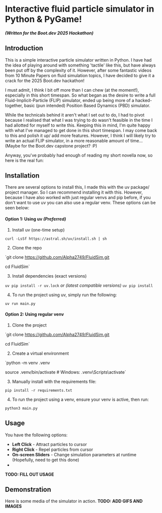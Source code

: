 # Interactive fluid particle simulator in Python & PyGame!
##### (Written for the Boot.dev 2025 Hackathon)


## Introduction
This is a simple interactive particle simulator written in Python.
I have had the idea of playing around with something 'tactile' like this, but have always been put off by the complexity of it.
However, after some fantastic videos from 10 Minute Papers on fluid simulation topics, I have decided to give it a crack for the 2025 Boot.dev hackathon!

I must admit, I think I bit off more than I can chew (at the moment!), especially in this short timespan. 
So what began as the desire to write a full Fluid-Implicit-Particle (FLIP) simulator, ended up being more of a hacked-together, basic (pun intended) Position Based Dynamics (PBD) simulator.

While the technicals behind it aren't what I set out to do, I had to pivot because I realised that what I was trying to do wasn't feasible in the time I had allotted for myself to write this.
Keeping this in mind, I'm quite happy with what I've managed to get done in this short timespan. I may come back to this and polish it up/ add more features. However, I think I will likely try to write an actual FLIP simulator, in a more reasonable amount of time... (Maybe for the Boot.dev capstone project? :P)

Anyway, you've probably had enough of reading my short novella now, so here is the real fun:

## Installation
There are several options to install this, I made this with the uv package/ project manager. So I can recommend installing it with this. However, because I have also worked with just regular venvs and pip before, if you don't want to use uv you can also use a regular venv. These options can be seen below:

#### Option 1: Using uv *(Preferred)*
1. Install uv (one-time setup)
   
`curl -LsSf https://astral.sh/uv/install.sh | sh`

2. Clone the repo
   
`git clone https://github.com/Alpha2749/FluidSim.git

cd FluidSim`

3. Install dependencies (exact versions)
   
`uv pip install -r uv.lock`
*or (latest compatible versions)*
`uv pip install`

4. To run the project using uv, simply run the following:
   
`uv run main.py`

#### Option 2: Using regular venv
1. Clone the project
   
`git clone https://github.com/Alpha2749/FluidSim.git

cd FluidSim`

2. Create a virtual environment
   
`python -m venv .venv

source .venv/bin/activate  # Windows: .venv\Scripts\activate`

3. Manually install with the requirements file:
   
`pip install -r requirements.txt`

4. To run the project using a venv, ensure your venv is active, then run:

`python3 main.py`

## Usage
You have the following options:
- **Left Click** - Attract particles to cursor
- **Right Click** - Repel particles from cursor
- **On-screen Sliders** - Change simulation parameters at runtime (Hopefully, need to get this done)
- 
**TODO: FILL OUT USAGE**

## Demonstration
Here is some media of the simulator in action.
**TODO: ADD GIFS AND IMAGES**

